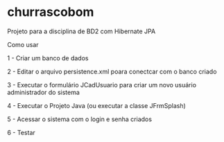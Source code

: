 # churrascobom
Projeto para a disciplina de BD2 com Hibernate JPA

Como usar

1 - Criar um banco de dados

2 - Editar o arquivo persistence.xml poara conectcar com o banco criado

3 - Executar o formulário JCadUsuario para criar um  novo usuário administrador do sistema

4 - Executar o Projeto Java (ou executar a classe JFrmSplash)

5 - Acessar o sistema com o login e senha criados

6 - Testar
